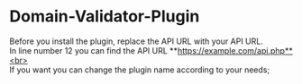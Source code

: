 # Domain-Validator-Plugin

Before you install the plugin, replace the API URL with your API URL.<br>
In line number 12 you can find the API URL **https://example.com/api.php**<br>
<br>
If you want you can change the plugin name according to your needs; 
